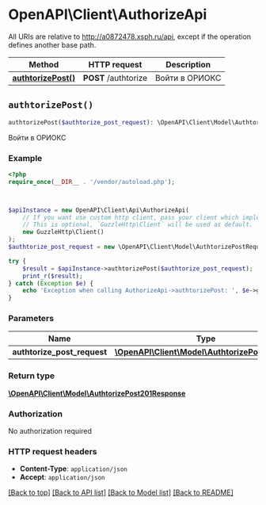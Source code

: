 # OpenAPI\Client\AuthorizeApi

All URIs are relative to http://a0872478.xsph.ru/api, except if the operation defines another base path.

| Method | HTTP request | Description |
| ------------- | ------------- | ------------- |
| [**authtorizePost()**](AuthorizeApi.md#authtorizePost) | **POST** /authtorize | Войти в ОРИОКС |


## `authtorizePost()`

```php
authtorizePost($authtorize_post_request): \OpenAPI\Client\Model\AuthtorizePost201Response
```

Войти в ОРИОКС

### Example

```php
<?php
require_once(__DIR__ . '/vendor/autoload.php');



$apiInstance = new OpenAPI\Client\Api\AuthorizeApi(
    // If you want use custom http client, pass your client which implements `GuzzleHttp\ClientInterface`.
    // This is optional, `GuzzleHttp\Client` will be used as default.
    new GuzzleHttp\Client()
);
$authtorize_post_request = new \OpenAPI\Client\Model\AuthtorizePostRequest(); // \OpenAPI\Client\Model\AuthtorizePostRequest

try {
    $result = $apiInstance->authtorizePost($authtorize_post_request);
    print_r($result);
} catch (Exception $e) {
    echo 'Exception when calling AuthorizeApi->authtorizePost: ', $e->getMessage(), PHP_EOL;
}
```

### Parameters

| Name | Type | Description  | Notes |
| ------------- | ------------- | ------------- | ------------- |
| **authtorize_post_request** | [**\OpenAPI\Client\Model\AuthtorizePostRequest**](../Model/AuthtorizePostRequest.md)|  | |

### Return type

[**\OpenAPI\Client\Model\AuthtorizePost201Response**](../Model/AuthtorizePost201Response.md)

### Authorization

No authorization required

### HTTP request headers

- **Content-Type**: `application/json`
- **Accept**: `application/json`

[[Back to top]](#) [[Back to API list]](../../README.md#endpoints)
[[Back to Model list]](../../README.md#models)
[[Back to README]](../../README.md)
